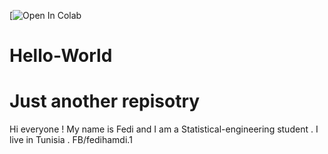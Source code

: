 [![Open In Colab](https://colab.research.google.com/gist/fedihamdi/8f775d6b9eb7710b06f74ff5398485b2/skin-cancer-diagnosis-and-classification-deep-learning-model.ipynb)
# Hello-World
# Just another repisotry
Hi everyone !
My name is Fedi and I am a Statistical-engineering student . I live in Tunisia .
FB/fedihamdi.1
